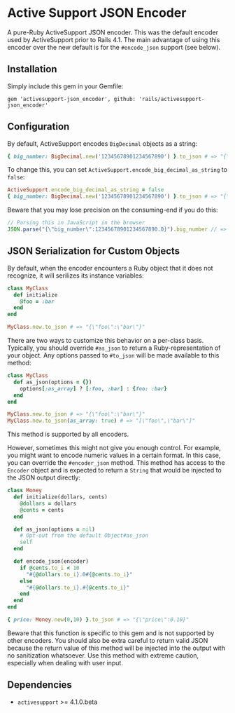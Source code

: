 Active Support JSON Encoder
===========================

A pure-Ruby ActiveSupport JSON encoder. This was the default encoder used
by ActiveSupport prior to Rails 4.1. The main advantage of using this
encoder over the new default is for the `#encode_json` support (see below).

Installation
------------

Simply include this gem in your Gemfile:

    gem 'activesupport-json_encoder', github: 'rails/activesupport-json_encoder'

Configuration
-------------

By default, ActiveSupport encodes `BigDecimal` objects as a string:

```ruby
{ big_number: BigDecimal.new('12345678901234567890') }.to_json # => "{\"big_number\":\"12345678901234567890.0\"}"
```

To change this, you can set `ActiveSupport.encode_big_decimal_as_string` to
`false`:

```ruby
ActiveSupport.encode_big_decimal_as_string = false
{ big_number: BigDecimal.new('12345678901234567890') }.to_json # => "{\"big_number\":12345678901234567890.0}"
```

Beware that you may lose precision on the consuming-end if you do this:

```javascript
// Parsing this in JavaScript in the browser
JSON.parse("{\"big_number\":12345678901234567890.0}").big_number // => 12345678901234567000
```

JSON Serialization for Custom Objects
-------------------------------------

By default, when the encoder encounters a Ruby object that it does not
recognize, it will serilizes its instance variables:

```ruby
class MyClass
  def initialize
    @foo = :bar
  end
end

MyClass.new.to_json # => "{\"foo\":\"bar\"}"
```

There are two ways to customize this behavior on a per-class basis. Typically,
you should override `#as_json` to return a Ruby-representation of your object.
Any options passed to `#to_json` will be made available to this method:

```ruby
class MyClass
  def as_json(options = {})
    options[:as_array] ? [:foo, :bar] : {foo: :bar}
  end
end

MyClass.new.to_json # => "{\"foo\":\"bar\"}"
MyClass.new.to_json(as_array: true) # => "[\"foo\",\"bar\"]"
```

This method is supported by all encoders.

However, sometimes this might not give you enough control. For example, you
might want to encode numeric values in a certain format. In this case, you can
override the `#encoder_json` method. This method has access to the `Encoder`
object and is expected to return a `String` that would be injected to the JSON
output directly:

```ruby
class Money
  def initialize(dollars, cents)
    @dollars = dollars
    @cents = cents
  end

  def as_json(options = nil)
    # Opt-out from the default Object#as_json
    self
  end

  def encode_json(encoder)
    if @cents.to_i < 10
      "#{@dollars.to_i}.0#{@cents.to_i}"
    else
      "#{@dollars.to_i}.#{@cents.to_i}"
    end
  end
end

{ price: Money.new(0,10) }.to_json # => "{\"price\":0.10}"
```

Beware that this function is specific to this gem and is not supported by
other encoders. You should also be extra careful to return valid JSON because
the return value of this method will be injected into the output with no
sanitization whatsoever. Use this method with extreme caution, especially
when dealing with user input.

Dependencies
------------

* `activesupport` >= 4.1.0.beta
